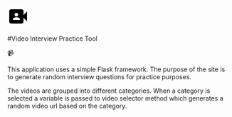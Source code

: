![This is an image](/application/static/images/cam.svg)

#Video Interview Practice Tool

:video_camera:


This application uses a simple Flask framework.
The purpose of the site is to generate random interview questions
for practice purposes.


The videos are grouped into different categories.
When a category is selected a variable is passed to video selector method
which generates a random video url based on the category.